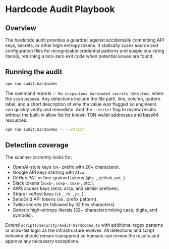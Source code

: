 # Hardcode Audit Playbook

## Overview

The hardcode audit provides a guardrail against accidentally committing API
keys, secrets, or other high-entropy tokens. It statically scans source and
configuration files for recognizable credential patterns and suspicious string
literals, returning a non-zero exit code when potential issues are found.

## Running the audit

```bash
npm run audit:hardcodes
```

The command reports `✅ No suspicious hardcoded secrets detected.` when the scan
passes. Any detections include the file path, line, column, pattern label, and a
short description of why the value was flagged so engineers can quickly verify
and remediate. Add the `--strict` flag to review results without the built-in
allow list for known TON wallet addresses and base64 resources:

```bash
npm run audit:hardcodes -- --strict
```

## Detection coverage

The scanner currently looks for:

- OpenAI-style keys (`sk-` prefix with 20+ characters).
- Google API keys starting with `AIza`.
- GitHub PAT or fine-grained tokens (`ghp_`, `github_pat_`).
- Slack tokens (`xoxb-`, `xoxp-`, `xoxa-`, etc.).
- AWS access keys (`AKIA`, `ASIA`, and similar prefixes).
- Stripe live/test keys (`sk_`, `rk_`, `pk_`).
- SendGrid API tokens (`SG.` prefix pattern).
- Twilio secrets (`SK` followed by 32 hex characters).
- Generic high-entropy literals (32+ characters mixing case, digits, and
  symbols).

Extend `scripts/security/audit-hardcodes.ts` with additional regex patterns or
allow-list logic as the infrastructure evolves. All detections and script
behavior should remain transparent so humans can review the results and approve
any necessary exceptions.
